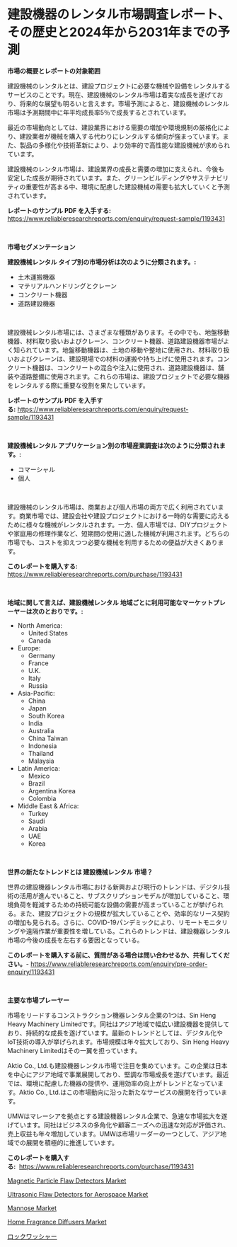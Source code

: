 <p><h1>建設機器のレンタル市場調査レポート、その歴史と2024年から2031年までの予測</h1></p><p><strong>市場の概要とレポートの対象範囲</strong></p>
<p><p>建設機械のレンタルとは、建設プロジェクトに必要な機械や設備をレンタルするサービスのことです。現在、建設機械のレンタル市場は着実な成長を遂げており、将来的な展望も明るいと言えます。市場予測によると、建設機械のレンタル市場は予測期間中に年平均成長率5％で成長するとされています。</p><p>最近の市場動向としては、建設業界における需要の増加や環境規制の厳格化により、建設業者が機械を購入する代わりにレンタルする傾向が強まっています。また、製品の多様化や技術革新により、より効率的で高性能な建設機械が求められています。</p><p>建設機械のレンタル市場は、建設業界の成長と需要の増加に支えられ、今後も安定した成長が期待されています。また、グリーンビルディングやサステナビリティの重要性が高まる中、環境に配慮した建設機械の需要も拡大していくと予測されています。</p></p>
<p><strong>レポートのサンプル PDF を入手する:</strong> <a href="https://www.reliableresearchreports.com/enquiry/request-sample/1193431">https://www.reliableresearchreports.com/enquiry/request-sample/1193431</a></p>
<p>&nbsp;</p>
<p><strong>市場セグメンテーション</strong></p>
<p><strong>建設機械レンタル タイプ別の市場分析は次のように分類されます。:</strong></p>
<p><ul><li>土木運搬機器</li><li>マテリアルハンドリングとクレーン</li><li>コンクリート機器</li><li>道路建設機器</li></ul></p>
<p>&nbsp;</p>
<p><p>建設機械レンタル市場には、さまざまな種類があります。その中でも、地盤移動機器、材料取り扱いおよびクレーン、コンクリート機器、道路建設機器市場がよく知られています。地盤移動機器は、土地の移動や整地に使用され、材料取り扱いおよびクレーンは、建設現場での材料の運搬や持ち上げに使用されます。コンクリート機器は、コンクリートの混合や注入に使用され、道路建設機器は、舗装や道路整備に使用されます。これらの市場は、建設プロジェクトで必要な機器をレンタルする際に重要な役割を果たしています。</p></p>
<p><strong>レポートのサンプル PDF を入手する:</strong>&nbsp;<a href="https://www.reliableresearchreports.com/enquiry/request-sample/1193431">https://www.reliableresearchreports.com/enquiry/request-sample/1193431</a></p>
<p>&nbsp;</p>
<p><strong> 建設機械レンタル アプリケーション別の市場産業調査は次のように分類されます。:</strong></p>
<p><ul><li>コマーシャル</li><li>個人</li></ul></p>
<p>&nbsp;</p>
<p><p>建設機械のレンタル市場は、商業および個人市場の両方で広く利用されています。商業市場では、建設会社や建設プロジェクトにおける一時的な需要に応えるために様々な機械がレンタルされます。一方、個人市場では、DIYプロジェクトや家庭用の修理作業など、短期間の使用に適した機械が利用されます。どちらの市場でも、コストを抑えつつ必要な機械を利用するための便益が大きくあります。</p></p>
<p><strong>このレポートを購入する:</strong>&nbsp; <a href="https://www.reliableresearchreports.com/purchase/1193431">https://www.reliableresearchreports.com/purchase/1193431</a></p>
<p>&nbsp;</p>
<p><strong>地域に関して言えば、建設機械レンタル 地域ごとに利用可能なマーケットプレーヤーは次のとおりです。:</strong></p>
<p><ul>
    <li>
        North America:
        <ul>
            <li>United States</li>
            <li>Canada</li>
        </ul>
    </li>
    <li>
        Europe:
        <ul>
            <li>Germany</li>
            <li>France</li>
            <li>U.K.</li>
            <li>Italy</li>
            <li>Russia</li>
        </ul>
    </li>
    <li>
        Asia-Pacific:
        <ul>
            <li>China</li>
            <li>Japan</li>
            <li>South Korea</li>
            <li>India</li>
            <li>Australia</li>
            <li>China Taiwan</li>
            <li>Indonesia</li>
            <li>Thailand</li>
            <li>Malaysia</li>
        </ul>
    </li>
    <li>
        Latin America:
        <ul>
            <li>Mexico</li>
            <li>Brazil</li>
            <li>Argentina Korea</li>
            <li>Colombia</li>
        </ul>
    </li>
    <li>
        Middle East & Africa:
        <ul>
            <li>Turkey</li>
            <li>Saudi</li>
            <li>Arabia</li>
            <li>UAE</li>
            <li>Korea</li>
        </ul>
    </li>
    </ul></p>
<p>&nbsp;</p>
<p><strong>世界の新たなトレンドとは 建設機械レンタル 市場？</strong></p>
<p><p>世界の建設機器レンタル市場における新興および現行のトレンドは、デジタル技術の活用が進んでいること、サブスクリプションモデルが増加していること、環境負荷を軽減するための持続可能な設備の需要が高まっていることが挙げられる。また、建設プロジェクトの規模が拡大していることや、効率的なリース契約の増加も見られる。さらに、COVID-19パンデミックにより、リモートモニタリングや遠隔作業が重要性を増している。これらのトレンドは、建設機器レンタル市場の今後の成長を左右する要因となっている。</p></p>
<p><strong>このレポートを購入する前に、質問がある場合は問い合わせるか、共有してください。</strong>- <a href="https://www.reliableresearchreports.com/enquiry/pre-order-enquiry/1193431">https://www.reliableresearchreports.com/enquiry/pre-order-enquiry/1193431</a></p>
<p>&nbsp;</p>
<p><strong>主要な市場プレーヤー</strong></p>
<p><p>市場をリードするコンストラクション機器レンタル企業の1つは、Sin Heng Heavy Machinery Limitedです。同社はアジア地域で幅広い建設機器を提供しており、持続的な成長を遂げています。最新のトレンドとしては、デジタル化やIoT技術の導入が挙げられます。市場規模は年々拡大しており、Sin Heng Heavy Machinery Limitedはその一翼を担っています。</p><p>Aktio Co., Ltd.も建設機器レンタル市場で注目を集めています。この企業は日本を中心にアジア地域で事業展開しており、堅調な市場成長を遂げています。最近では、環境に配慮した機器の提供や、運用効率の向上がトレンドとなっています。Aktio Co., Ltd.はこの市場動向に沿った新たなサービスの展開を行っています。</p><p>UMWはマレーシアを拠点とする建設機器レンタル企業で、急速な市場拡大を遂げています。同社はビジネスの多角化や顧客ニーズへの迅速な対応が評価され、売上収益も年々増加しています。UMWは市場リーダーの一つとして、アジア地域での展開を積極的に推進しています。</p></p>
<p><strong>このレポートを購入する:</strong>&nbsp;&nbsp;<a href="https://www.reliableresearchreports.com/purchase/1193431">https://www.reliableresearchreports.com/purchase/1193431</a></p>
<p><p><a href="https://issuu.com/reportprime-2/docs/magnetic-particle-flaw-detectors-market-size-2030.">Magnetic Particle Flaw Detectors Market</a></p><p><a href="https://issuu.com/reportprime-2/docs/ultrasonic-flaw-detectors-for-aerospace-market-siz">Ultrasonic Flaw Detectors for Aerospace Market</a></p><p><a href="https://github.com/seekum/Market-Research-Report-List-1/blob/main/mannose-market.md">Mannose Market</a></p><p><a href="https://github.com/nancykennedykellievqfqt2/Market-Research-Report-List-1/blob/main/home-fragrance-diffusers-market.md">Home Fragrance Diffusers Market</a></p><p><a href="https://github.com/lababdou/Market-Research-Report-List-3/blob/main/42888063866.md">ロックワッシャー</a></p></p>